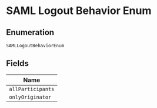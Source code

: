
# SAML Logout Behavior Enum

## Enumeration

`SAMLLogoutBehaviorEnum`

## Fields

| Name |
|  --- |
| `allParticipants` |
| `onlyOriginator` |

